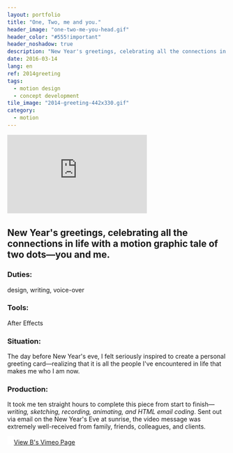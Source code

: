 ```yaml
---
layout: portfolio
title: "One, Two, me and you."
header_image: "one-two-me-you-head.gif"
header_color: "#555!important"
header_noshadow: true
description: "New Year's greetings, celebrating all the connections in life with a motion graphic tale of two dots&mdash;you and me."
date: 2016-03-14
lang: en
ref: 2014greeting
tags:
  - motion design
  - concept development
tile_image: "2014-greeting-442x330.gif"
category:
  - motion
---
```

<div class="emb-video vimeo wide">
  <iframe src="https://player.vimeo.com/video/82980433?title=0&byline=0&portrait=0" width="320" height="180" frameborder="0" webkitallowfullscreen mozallowfullscreen allowfullscreen></iframe>
</div>

<section class="project-summary">
  <h1>New Year's greetings, celebrating all the connections in life with a motion graphic tale of two dots&mdash;you and me.</h1>
  <section class="info">
    <h3>Duties:</h3>
    <p>design, writing, voice-over</p>
  </section>
  <section class="info">
    <h3>Tools:</h3>
    <p>After Effects</p>
  </section>
  <section class="info">
    <h3>Situation:</h3>
    <p>The day before New Year's eve, I felt seriously inspired to create a personal greeting card&mdash;realizing that it is all the people I've encountered in life that makes me who I am now.
    </p>
  </section>
  <section class="info">
    <h3>Production:</h3>
    <p>It took me ten straight hours to complete this piece from start to finish&mdash;<em>writing, sketching, recording, animating, and HTML email coding</em>. Sent out via email on the New Year's Eve at sunrise, the video message was extremely well-received from family, friends, colleagues, and clients.
    </p>
  </section>
</section>

<div class="buttons">
  <span class="unselectable">
  <a href="https://vimeo.com/baadaa" title="More Videos.." target="_blank"><img src="/img/outerlink.svg" alt="Link" style="width: 15px;">View B's Vimeo Page</a>
  </span>
</div>
